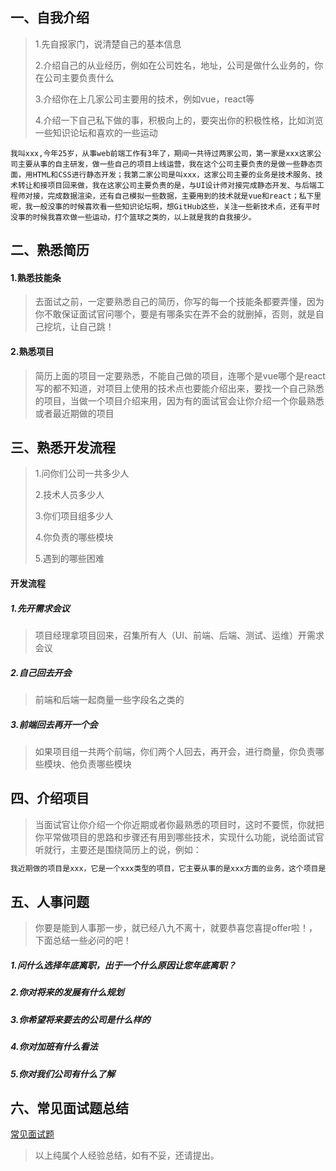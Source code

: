 ## 一、自我介绍

> 1.先自报家门，说清楚自己的基本信息
>
> 2.介绍自己的从业经历，例如在公司姓名，地址，公司是做什么业务的，你在公司主要负责什么
>
> 3.介绍你在上几家公司主要用的技术，例如vue，react等
>
> 4.介绍一下自己私下做的事，积极向上的，要突出你的积极性格，比如浏览一些知识论坛和喜欢的一些运动

```
我叫xxx,今年25岁，从事web前端工作有3年了，期间一共待过两家公司，第一家是xxx这家公司主要从事的自主研发，做一些自己的项目上线运营，我在这个公司主要负责的是做一些静态页面，用HTML和CSS进行静态开发；我第二家公司是叫xxx，这家公司主要的业务是技术服务、技术转让和接项目回来做，我在这家公司主要负责的是，与UI设计师对接完成静态开发、与后端工程师对接，完成数据渲染，还有自己模拟一些数据，主要用到的技术就是vue和react；私下里呢，我一般没事的时候喜欢看一些知识论坛啊，想GitHub这些，关注一些新技术点，还有平时没事的时候我喜欢做一些运动，打个篮球之类的，以上就是我的自我接少。
```

## 二、熟悉简历

#### 1.熟悉技能条

> 去面试之前，一定要熟悉自己的简历，你写的每一个技能条都要弄懂，因为你不敢保证面试官问哪个，要是有哪条实在弄不会的就删掉，否则，就是自己挖坑，让自己跳！

#### 2.熟悉项目

> 简历上面的项目一定要熟悉，不能自己做的项目，连哪个是vue哪个是react写的都不知道，对项目上使用的技术点也要能介绍出来，要找一个自己熟悉的项目，当做一个项目介绍来用，因为有的面试官会让你介绍一个你最熟悉或者最近期做的项目

## 三、熟悉开发流程

> 1.问你们公司一共多少人
>
> 2.技术人员多少人
>
> 3.你们项目组多少人
>
> 4.你负责的哪些模块
>
> 5.遇到的哪些困难

#### 开发流程

##### 1.先开需求会议

> 项目经理拿项目回来，召集所有人（UI、前端、后端、测试、运维）开需求会议

##### 2.自己回去开会

> 前端和后端一起商量一些字段名之类的

##### 3.前端回去再开一个会

> 如果项目组一共两个前端，你们两个人回去，再开会，进行商量，你负责哪些模块、他负责哪些模块

## 四、介绍项目

> 当面试官让你介绍一个你近期或者你最熟悉的项目时，这时不要慌，你就把你平常做项目的思路和步骤还有用到哪些技术，实现什么功能，说给面试官听就行，主要还是围绕简历上的说，例如：

```bash
我近期做的项目是xxx，它是一个xxx类型的项目，它主要从事的是xxx方面的业务，这个项目是由两个人负责的，我主要负责的，首页轮播图，首页的列表渲染，首页到详情页的数据传递，实现动态锚点，滚动监听，用ajax进行数据请求
```

## 五、人事问题

> 你要是能到人事那一步，就已经八九不离十，就要恭喜您喜提offer啦！，下面总结一些必问的吧！

##### 1.问什么选择年底离职，出于一个什么原因让您年底离职？

##### 2.你对将来的发展有什么规划

##### 3.你希望将来要去的公司是什么样的

##### 4.你对加班有什么看法

##### 5.你对我们公司有什么了解

## 六、常见面试题总结

[常见面试题](https://github.com/OneEightZeroSix/-)

> 以上纯属个人经验总结，如有不妥，还请提出。
